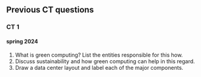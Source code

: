 
## Previous CT questions

### CT 1
#### spring 2024
1. What is green computing? List the entities responsible for this how.
2. Discuss sustainability and how green computing can help in this regard.
3. Draw a data center layout and label each of the major components.

